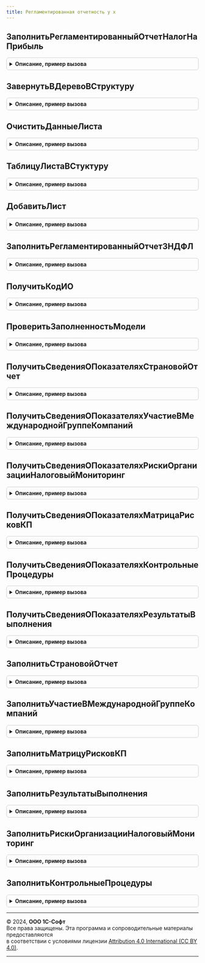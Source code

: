 ```yaml
---
title: Регламентированная отчетность у х
---
```



## ЗаполнитьРегламентированныйОтчетНалогНаПрибыль
<details style="margin: 1em 0; padding: 0.5em; border: 1px solid #ccc; border-radius: 6px;">

<summary style="font-weight: bold; cursor: pointer;">Описание, пример вызова</summary>

```bsl

Процедура ЗаполнитьРегламентированныйОтчетНалогНаПрибыль(ПараметрыОтчета, Контейнер, ТаблицаРасшифровки, ИДРедакцииОтчета) Экспорт
```

Пример вызова
```bsl
РегламентированнаяОтчетностьУХ.ЗаполнитьРегламентированныйОтчетНалогНаПрибыль(ПараметрыОтчета, Контейнер, ТаблицаРасшифровки, ИДРедакцииОтчета) 
```
</details>

## ЗавернутьВДеревоВСтруктуру
<details style="margin: 1em 0; padding: 0.5em; border: 1px solid #ccc; border-radius: 6px;">

<summary style="font-weight: bold; cursor: pointer;">Описание, пример вызова</summary>

```bsl

Функция ЗавернутьВДеревоВСтруктуру(Данные, ИмяПоляСтруктуры) Экспорт
```

Пример вызова
```bsl
Результат = РегламентированнаяОтчетностьУХ.ЗавернутьВДеревоВСтруктуру(Данные, ИмяПоляСтруктуры));
```
</details>

## ОчиститьДанныеЛиста
<details style="margin: 1em 0; padding: 0.5em; border: 1px solid #ccc; border-radius: 6px;">

<summary style="font-weight: bold; cursor: pointer;">Описание, пример вызова</summary>

```bsl

Процедура ОчиститьДанныеЛиста(ВидФормы, СтрокиЛиста, Шаблон, ТаблицаРасшифровки) Экспорт
```

Пример вызова
```bsl
РегламентированнаяОтчетностьУХ.ОчиститьДанныеЛиста(ВидФормы, СтрокиЛиста, Шаблон, ТаблицаРасшифровки));
```
</details>

## ТаблицуЛистаВСтуктуру
<details style="margin: 1em 0; padding: 0.5em; border: 1px solid #ccc; border-radius: 6px;">

<summary style="font-weight: bold; cursor: pointer;">Описание, пример вызова</summary>

```bsl

Процедура ТаблицуЛистаВСтуктуру(Данные, ДанныеДопСтрок) Экспорт
```

Пример вызова
```bsl
РегламентированнаяОтчетностьУХ.ТаблицуЛистаВСтуктуру(Данные, ДанныеДопСтрок));
```
</details>

## ДобавитьЛист
<details style="margin: 1em 0; padding: 0.5em; border: 1px solid #ccc; border-radius: 6px;">

<summary style="font-weight: bold; cursor: pointer;">Описание, пример вызова</summary>

```bsl

Процедура ДобавитьЛист(СтрокаЛиста, ДанныеДопСтрок, Индекс, ДанныеЗаполнения) Экспорт
```

Пример вызова
```bsl
РегламентированнаяОтчетностьУХ.ДобавитьЛист(СтрокаЛиста, ДанныеДопСтрок, Индекс, ДанныеЗаполнения));
```
</details>

## ЗаполнитьРегламентированныйОтчет3НДФЛ
<details style="margin: 1em 0; padding: 0.5em; border: 1px solid #ccc; border-radius: 6px;">

<summary style="font-weight: bold; cursor: pointer;">Описание, пример вызова</summary>

```bsl

Процедура ЗаполнитьРегламентированныйОтчет3НДФЛ(ПараметрыОтчета, Контейнер, ТаблицаРасшифровки, ИДРедакцииОтчета) Экспорт
```

Пример вызова
```bsl
РегламентированнаяОтчетностьУХ.ЗаполнитьРегламентированныйОтчет3НДФЛ(ПараметрыОтчета, Контейнер, ТаблицаРасшифровки, ИДРедакцииОтчета) 
```
</details>

## ПолучитьКодИО
<details style="margin: 1em 0; padding: 0.5em; border: 1px solid #ccc; border-radius: 6px;">

<summary style="font-weight: bold; cursor: pointer;">Описание, пример вызова</summary>

```bsl

Функция ПолучитьКодИО(ЭтоИС, НомерУчастника) Экспорт
```

Пример вызова
```bsl
Результат = РегламентированнаяОтчетностьУХ.ПолучитьКодИО(ЭтоИС, НомерУчастника) 
```
</details>

## ПроверитьЗаполненностьМодели
<details style="margin: 1em 0; padding: 0.5em; border: 1px solid #ccc; border-radius: 6px;">

<summary style="font-weight: bold; cursor: pointer;">Описание, пример вызова</summary>

```bsl

Функция ПроверитьЗаполненностьМодели(Отказ = Ложь) Экспорт
```

Пример вызова
```bsl
Результат = РегламентированнаяОтчетностьУХ.ПроверитьЗаполненностьМодели(Отказ);
```
</details>

## ПолучитьСведенияОПоказателяхСтрановойОтчет
<details style="margin: 1em 0; padding: 0.5em; border: 1px solid #ccc; border-radius: 6px;">

<summary style="font-weight: bold; cursor: pointer;">Описание, пример вызова</summary>

```bsl

Процедура ПолучитьСведенияОПоказателяхСтрановойОтчет(ИДРедакцииОтчета, ПоказателиОтчета, ПараметрыОтчета) Экспорт
```

Пример вызова
```bsl
РегламентированнаяОтчетностьУХ.ПолучитьСведенияОПоказателяхСтрановойОтчет(ИДРедакцииОтчета, ПоказателиОтчета, ПараметрыОтчета) 
```
</details>

## ПолучитьСведенияОПоказателяхУчастиеВМеждународнойГруппеКомпаний
<details style="margin: 1em 0; padding: 0.5em; border: 1px solid #ccc; border-radius: 6px;">

<summary style="font-weight: bold; cursor: pointer;">Описание, пример вызова</summary>

```bsl

Процедура ПолучитьСведенияОПоказателяхУчастиеВМеждународнойГруппеКомпаний(ИДРедакцииОтчета, ПоказателиОтчета, ПараметрыОтчета) Экспорт
```

Пример вызова
```bsl
РегламентированнаяОтчетностьУХ.ПолучитьСведенияОПоказателяхУчастиеВМеждународнойГруппеКомпаний(ИДРедакцииОтчета, ПоказателиОтчета, ПараметрыОтчета) 
```
</details>

## ПолучитьСведенияОПоказателяхРискиОрганизацииНалоговыйМониторинг
<details style="margin: 1em 0; padding: 0.5em; border: 1px solid #ccc; border-radius: 6px;">

<summary style="font-weight: bold; cursor: pointer;">Описание, пример вызова</summary>

```bsl

Процедура ПолучитьСведенияОПоказателяхРискиОрганизацииНалоговыйМониторинг(ИДРедакцииОтчета, ПоказателиОтчета, ПараметрыОтчета) Экспорт
```

Пример вызова
```bsl
РегламентированнаяОтчетностьУХ.ПолучитьСведенияОПоказателяхРискиОрганизацииНалоговыйМониторинг(ИДРедакцииОтчета, ПоказателиОтчета, ПараметрыОтчета) 
```
</details>

## ПолучитьСведенияОПоказателяхМатрицаРисковКП
<details style="margin: 1em 0; padding: 0.5em; border: 1px solid #ccc; border-radius: 6px;">

<summary style="font-weight: bold; cursor: pointer;">Описание, пример вызова</summary>

```bsl

Процедура ПолучитьСведенияОПоказателяхМатрицаРисковКП(ИДРедакцииОтчета, ПоказателиОтчета, ПараметрыОтчета) Экспорт
```

Пример вызова
```bsl
РегламентированнаяОтчетностьУХ.ПолучитьСведенияОПоказателяхМатрицаРисковКП(ИДРедакцииОтчета, ПоказателиОтчета, ПараметрыОтчета) 
```
</details>

## ПолучитьСведенияОПоказателяхКонтрольныеПроцедуры
<details style="margin: 1em 0; padding: 0.5em; border: 1px solid #ccc; border-radius: 6px;">

<summary style="font-weight: bold; cursor: pointer;">Описание, пример вызова</summary>

```bsl

Процедура ПолучитьСведенияОПоказателяхКонтрольныеПроцедуры(ИДРедакцииОтчета, ПоказателиОтчета, ПараметрыОтчета) Экспорт
```

Пример вызова
```bsl
РегламентированнаяОтчетностьУХ.ПолучитьСведенияОПоказателяхКонтрольныеПроцедуры(ИДРедакцииОтчета, ПоказателиОтчета, ПараметрыОтчета) 
```
</details>

## ПолучитьСведенияОПоказателяхРезультатыВыполнения
<details style="margin: 1em 0; padding: 0.5em; border: 1px solid #ccc; border-radius: 6px;">

<summary style="font-weight: bold; cursor: pointer;">Описание, пример вызова</summary>

```bsl

Процедура ПолучитьСведенияОПоказателяхРезультатыВыполнения(ИДРедакцииОтчета, ПоказателиОтчета, ПараметрыОтчета) Экспорт
```

Пример вызова
```bsl
РегламентированнаяОтчетностьУХ.ПолучитьСведенияОПоказателяхРезультатыВыполнения(ИДРедакцииОтчета, ПоказателиОтчета, ПараметрыОтчета) 
```
</details>

## ЗаполнитьСтрановойОтчет
<details style="margin: 1em 0; padding: 0.5em; border: 1px solid #ccc; border-radius: 6px;">

<summary style="font-weight: bold; cursor: pointer;">Описание, пример вызова</summary>

```bsl

Процедура ЗаполнитьСтрановойОтчет(ПараметрыОтчета, Контейнер) Экспорт
```

Пример вызова
```bsl
РегламентированнаяОтчетностьУХ.ЗаполнитьСтрановойОтчет(ПараметрыОтчета, Контейнер) 
```
</details>

## ЗаполнитьУчастиеВМеждународнойГруппеКомпаний
<details style="margin: 1em 0; padding: 0.5em; border: 1px solid #ccc; border-radius: 6px;">

<summary style="font-weight: bold; cursor: pointer;">Описание, пример вызова</summary>

```bsl

Процедура ЗаполнитьУчастиеВМеждународнойГруппеКомпаний(ПараметрыОтчета, Контейнер) Экспорт
```

Пример вызова
```bsl
РегламентированнаяОтчетностьУХ.ЗаполнитьУчастиеВМеждународнойГруппеКомпаний(ПараметрыОтчета, Контейнер) 
```
</details>

## ЗаполнитьМатрицуРисковКП
<details style="margin: 1em 0; padding: 0.5em; border: 1px solid #ccc; border-radius: 6px;">

<summary style="font-weight: bold; cursor: pointer;">Описание, пример вызова</summary>

```bsl

Процедура ЗаполнитьМатрицуРисковКП(ПараметрыОтчета, Контейнер) Экспорт
```

Пример вызова
```bsl
РегламентированнаяОтчетностьУХ.ЗаполнитьМатрицуРисковКП(ПараметрыОтчета, Контейнер) 
```
</details>

## ЗаполнитьРезультатыВыполнения
<details style="margin: 1em 0; padding: 0.5em; border: 1px solid #ccc; border-radius: 6px;">

<summary style="font-weight: bold; cursor: pointer;">Описание, пример вызова</summary>

```bsl

Процедура ЗаполнитьРезультатыВыполнения(ПараметрыОтчета, Контейнер) Экспорт
```

Пример вызова
```bsl
РегламентированнаяОтчетностьУХ.ЗаполнитьРезультатыВыполнения(ПараметрыОтчета, Контейнер) 
```
</details>

## ЗаполнитьРискиОрганизацииНалоговыйМониторинг
<details style="margin: 1em 0; padding: 0.5em; border: 1px solid #ccc; border-radius: 6px;">

<summary style="font-weight: bold; cursor: pointer;">Описание, пример вызова</summary>

```bsl

Процедура ЗаполнитьРискиОрганизацииНалоговыйМониторинг(ПараметрыОтчета, Контейнер) Экспорт
```

Пример вызова
```bsl
РегламентированнаяОтчетностьУХ.ЗаполнитьРискиОрганизацииНалоговыйМониторинг(ПараметрыОтчета, Контейнер) 
```
</details>

## ЗаполнитьКонтрольныеПроцедуры
<details style="margin: 1em 0; padding: 0.5em; border: 1px solid #ccc; border-radius: 6px;">

<summary style="font-weight: bold; cursor: pointer;">Описание, пример вызова</summary>

```bsl

Процедура ЗаполнитьКонтрольныеПроцедуры(ПараметрыОтчета, Контейнер) Экспорт
```

Пример вызова
```bsl
РегламентированнаяОтчетностьУХ.ЗаполнитьКонтрольныеПроцедуры(ПараметрыОтчета, Контейнер) 
```
</details>

---

© 2024, **ООО 1С-Софт**  
Все права защищены. Эта программа и сопроводительные материалы предоставляются  
в соответствии с условиями лицензии [Attribution 4.0 International (CC BY 4.0)](https://creativecommons.org/licenses/by/4.0/legalcode).

---
